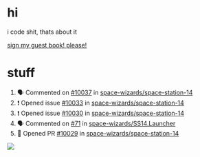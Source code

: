 # hi
i code shit, thats about it

[sign my guest book! please!](https://github.com/Just-a-Unity-Dev/Just-a-Unity-Dev/issues/new?&body=Sign%20my%20guest%20book%20by%20placing%20your%20name%20in%20the%20title,%20how%27d%20you%20get%20to%20this%20page%20and%20why?%20Don%27t%20forget%20you%20have%20an%20entire%20notebook%20in%20your%20hands!)


# stuff
<!--START_SECTION:activity-->
1. 🗣 Commented on [#10037](https://github.com/space-wizards/space-station-14/issues/10037) in [space-wizards/space-station-14](https://github.com/space-wizards/space-station-14)
2. ❗️ Opened issue [#10033](https://github.com/space-wizards/space-station-14/issues/10033) in [space-wizards/space-station-14](https://github.com/space-wizards/space-station-14)
3. ❗️ Opened issue [#10030](https://github.com/space-wizards/space-station-14/issues/10030) in [space-wizards/space-station-14](https://github.com/space-wizards/space-station-14)
4. 🗣 Commented on [#71](https://github.com/space-wizards/SS14.Launcher/issues/71) in [space-wizards/SS14.Launcher](https://github.com/space-wizards/SS14.Launcher)
5. 💪 Opened PR [#10029](https://github.com/space-wizards/space-station-14/pull/10029) in [space-wizards/space-station-14](https://github.com/space-wizards/space-station-14)
<!--END_SECTION:activity-->

![](https://github-profile-summary-cards.vercel.app/api/cards/profile-details?username=Just-a-Unity-Dev&theme=solarized_dark)

